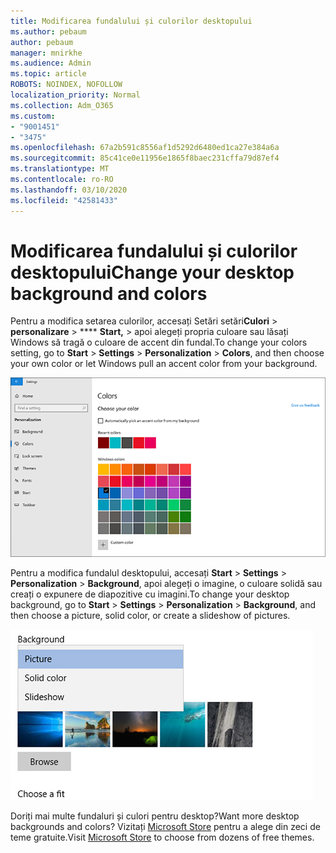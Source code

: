 ```yaml
---
title: Modificarea fundalului și culorilor desktopului
ms.author: pebaum
author: pebaum
manager: mnirkhe
ms.audience: Admin
ms.topic: article
ROBOTS: NOINDEX, NOFOLLOW
localization_priority: Normal
ms.collection: Adm_O365
ms.custom:
- "9001451"
- "3475"
ms.openlocfilehash: 67a2b591c8556af1d5292d6480ed1ca27e384a6a
ms.sourcegitcommit: 85c41ce0e11956e1865f8baec231cffa79d87ef4
ms.translationtype: MT
ms.contentlocale: ro-RO
ms.lasthandoff: 03/10/2020
ms.locfileid: "42581433"
---
```

# <a name="change-your-desktop-background-and-colors"></a><span data-ttu-id="ce1cc-102">Modificarea fundalului și culorilor desktopului</span><span class="sxs-lookup"><span data-stu-id="ce1cc-102">Change your desktop background and colors</span></span>

<span data-ttu-id="ce1cc-103">Pentru a modifica setarea culorilor, accesați Setări setări**Culori** > **personalizare** > \*\*\*\* **Start,** > apoi alegeți propria culoare sau lăsați Windows să tragă o culoare de accent din fundal.</span><span class="sxs-lookup"><span data-stu-id="ce1cc-103">To change your colors setting, go to **Start** > **Settings** > **Personalization** > **Colors**, and then choose your own color or let Windows pull an accent color from your background.</span></span>

![Personalizați-vă culorile în Windows.](media/windows-personalization-colors.png)

<span data-ttu-id="ce1cc-105">Pentru a modifica fundalul desktopului, accesați **Start** > **Settings** > **Personalization** > **Background**, apoi alegeți o imagine, o culoare solidă sau creați o expunere de diapozitive cu imagini.</span><span class="sxs-lookup"><span data-stu-id="ce1cc-105">To change your desktop background, go to **Start** > **Settings** > **Personalization** > **Background**, and then choose a picture, solid color, or create a slideshow of pictures.</span></span> 

![Modificați fundalul desktopului Windows.](media/windows-desktop-background.png)

<span data-ttu-id="ce1cc-107">Doriți mai multe fundaluri și culori pentru desktop?</span><span class="sxs-lookup"><span data-stu-id="ce1cc-107">Want more desktop backgrounds and colors?</span></span> <span data-ttu-id="ce1cc-108">Vizitați [Microsoft Store](https://www.microsoft.com/store/collections/windowsthemes) pentru a alege din zeci de teme gratuite.</span><span class="sxs-lookup"><span data-stu-id="ce1cc-108">Visit [Microsoft Store](https://www.microsoft.com/store/collections/windowsthemes) to choose from dozens of free themes.</span></span>
